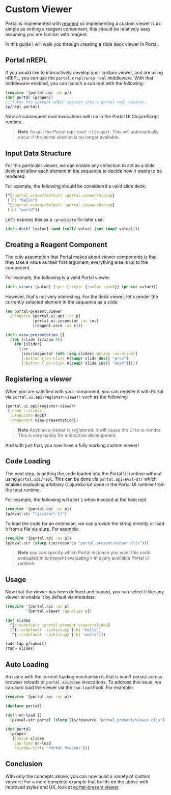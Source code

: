 # Custom Viewer

Portal is implemented with [reagent][reagent] so implementing a custom viewer is
as simple as writing a reagent component, this should be relatively easy
assuming you are familiar with reagent.

In this guide I will walk you through creating a slide deck viewer in Portal.

## Portal nREPL

If you would like to interactively develop your custom viewer, and are using
nREPL, you can use the `portal.nrepl/wrap-repl` middleware. With that middleware
enabled, you can launch a sub repl with the following:

```clojure
(require '[portal.api :as p])
(def portal (p/open))
;; Turns the current nREPL session into a portal repl session.
(p/repl portal)
```

Now all subsequent eval invocations will run in the Portal UI ClojureScript
runtime.

> **Note**
> To quit the Portal repl, eval `:cljs/quit`. This will automatically
> occur if the portal session is no longer available.

## Input Data Structure

For this particular viewer, we can enable any collection to act as a slide deck
and allow each element in the sequence to decide how it wants to be rendered.

For example, the following should be considered a valid slide deck:

```clojure
[^{:portal.viewer/default :portal.viewer/hiccup}
 [:h1 "hello"]
 ^{:portal.viewer/default :portal.viewer/hiccup}
 [:h1 "world"]]
```

Let's express this as a `:predicate` for later use:

```clojure
(defn deck? [value] (and (coll? value) (not (map? value))))
```

## Creating a Reagent Component

The only assumption that Portal makes about viewer components is that they take
a value as their first argument, everything else is up to the component.

For example, the following is a valid Portal viewer:

```clojure
(defn viewer [value] [:pre {:style {:color :pink}} (pr-str value)])
```

However, that's not very interesting. For the deck viewer, let's render the
currently selected element in the sequence as a slide:

```clojure
(ns portal-present.viewer
  (:require [portal.ui.api :as p]
            [portal.ui.inspector :as ins]
            [reagent.core :as r]))

(defn view-presentation []
  (let [slide (r/atom 0)]
    (fn [slides]
      [:<>
       [ins/inspector (nth (seq slides) @slide :no-slide)]
       [:button {:on-click #(swap! slide dec)} "prev"]
       [:button {:on-click #(swap! slide inc)} "next"]])))
```

## Registering a viewer

When you are satisfied with your component, you can register it with Portal via
`portal.ui.api/register-viewer!` such as the following:

```clojure
(portal.ui.api/register-viewer!
 {:name ::slides
  :predicate deck?
  :component view-presentation})
```

> **Note**
> Anytime a viewer is registered, it will cause the UI to re-render. This
> is very handy for interactive development.

And with just that, you now have a fully working custom viewer!

## Code Loading

The next step, is getting the code loaded into the Portal UI runtime without
using `portal.api/repl`. This can be done via `portal.api/eval-str` which
enables evaluating arbitrary ClojureScript code in the Portal UI runtime from
the host runtime.

For example, the following will alert `1` when invoked at the host repl.

```clojure
(require '[portal.api :as p])
(p/eval-str "(js/alert 1)")
```

To load the code for an extension, we can provide the string directly or load it
from a file via slurp. For example:

```clojure
(require '[portal.api :as p])
(p/eval-str (slurp (io/resource "portal_present/viewer.cljs")))
```

> **Note**
> you can specify which Portal instance you want this code evaluated in
> to prevent evaluating it in every available Portal UI runtime.

## Usage

Now that the viewer has been defined and loaded, you can select it like any viewer or enable it by default via metadata:

```clojure
(require '[portal.api :as p]
         '[portal.viewer :as-alias v])

(def slides
  ^{::v/default :portal-present.viewer/slides}
  [^{::v/default ::v/hiccup} [:h1 "hello"]
   ^{::v/default ::v/hiccup} [:h1 "world"]])

(add-tap p/submit)
(tap> slides)
```

## Auto Loading

An issue with the current loading mechanism is that is won't persist across
browser reloads or `portal.api/open` invocations. To address this issue, we can
auto load the viewer via the `:on-load` hook. For example:

```clojure
(require '[portal.api :as p])

(declare portal)

(defn on-load []
  (p/eval-str portal (slurp (io/resource "portal_present/viewer.cljs"))))

(def portal
  (p/open
   {:value slides
    :on-load on-load
    :window-title "Portal Present"}))
```

## Conclusion

With only the concepts above, you can now build a variety of custom viewers!
For a more complete example that builds on the above with improved styles and
UX, look at [portal-present.viewer](./src/portal_present/viewer.cljs).

[reagent]: https://reagent-project.github.io/
